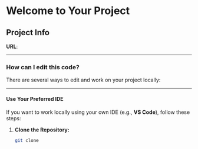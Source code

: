 # Welcome to Your Project

## Project Info

**URL**: 

---

### How can I edit this code?

There are several ways to edit and work on your project locally:

---

#### **Use Your Preferred IDE**

If you want to work locally using your own IDE (e.g., **VS Code**), follow these steps:

1. **Clone the Repository:**
   ```bash
   git clone 
